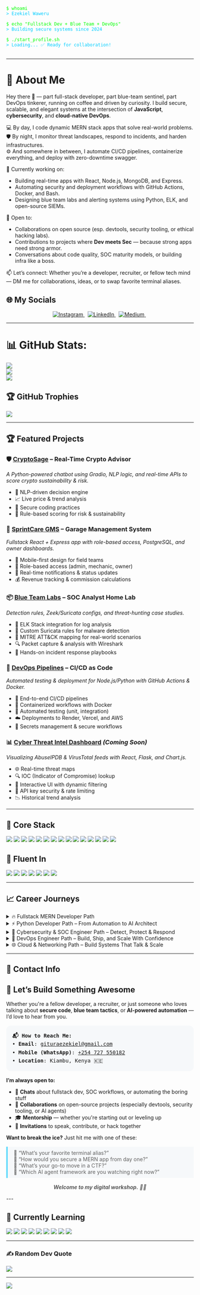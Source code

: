 <pre>
<code>
<span style="color:#00FF00">$ whoami</span>
<span style="color:#00CCFF">> Ezekiel Waweru</span>

<span style="color:#00FF00">$ echo "Fullstack Dev + Blue Team + DevOps"</span>
<span style="color:#00CCFF">> Building secure systems since 2024</span>

<span style="color:#00FF00">$ ./start_profile.sh</span>
<span style="color:#00CCFF">> Loading... ✅ Ready for collaboration!</span>
</code>
</pre>

---

# 💫 About Me

Hey there 👋 — part full-stack developer, part blue-team sentinel, part DevOps tinkerer, running on coffee and driven by curiosity. I build secure, scalable, and elegant systems at the intersection of **JavaScript**, **cybersecurity**, and **cloud-native DevOps**.

💻 By day, I code dynamic MERN stack apps that solve real-world problems.  
🛡️ By night, I monitor threat landscapes, respond to incidents, and harden infrastructures.  
⚙️ And somewhere in between, I automate CI/CD pipelines, containerize everything, and deploy with zero-downtime swagger.

🔭 Currently working on:
- Building real-time apps with React, Node.js, MongoDB, and Express.
- Automating security and deployment workflows with GitHub Actions, Docker, and Bash.
- Designing blue team labs and alerting systems using Python, ELK, and open-source SIEMs.

🤝 Open to:
- Collaborations on open source (esp. devtools, security tooling, or ethical hacking labs).
- Contributions to projects where **Dev meets Sec** — because strong apps need strong armor.
- Conversations about code quality, SOC maturity models, or building infra like a boss.

📫 Let’s connect:
Whether you’re a developer, recruiter, or fellow tech mind — DM me for collaborations, ideas, or to swap favorite terminal aliases.

<h2>🌐 My Socials</h2>
<p align="center">
  <a href="https://instagram.com/GituraEzekiel" target="_blank">
    <img src="https://img.shields.io/badge/Instagram-%23E4405F.svg?logo=Instagram&logoColor=white" alt="Instagram" />
  </a>&nbsp;
  <a href="https://linkedin.com/in/EzekielWairimu" target="_blank">
    <img src="https://img.shields.io/badge/LinkedIn-%230077B5.svg?logo=linkedin&logoColor=white" alt="LinkedIn" />
  </a>&nbsp;
  <a href="https://medium.com/@WaweruEzekiel" target="_blank">
    <img src="https://img.shields.io/badge/Medium-12100E?logo=medium&logoColor=white" alt="Medium" />
  </a>&nbsp;

---

# 📊 GitHub Stats:
![](https://github-readme-stats.vercel.app/api?username=EzekielGitura&theme=chartreuse-dark&hide_border=false&include_all_commits=true&count_private=true)<br/>
![](https://github-readme-streak-stats.herokuapp.com/?user=EzekielGitura&theme=chartreuse-dark&hide_border=false)<br/>
![](https://github-readme-stats.vercel.app/api/top-langs/?username=EzekielGitura&theme=chartreuse-dark&hide_border=false&include_all_commits=true&count_private=true&layout=compact)

## 🏆 GitHub Trophies
![](https://github-profile-trophy.vercel.app/?username=EzekielGitura&theme=radical&no-frame=false&no-bg=true&margin-w=4)

---

<h2>🏆 Featured Projects</h2>

<div style="margin: 16px 0;">
  <h3>🛡️ <a href="https://github.com/EzekielGitura/cryptosage" target="_blank">CryptoSage</a> – Real-Time Crypto Advisor</h3>
  <p><em>A Python-powered chatbot using Gradio, NLP logic, and real-time APIs to score crypto sustainability & risk.</em></p>
  <ul>
    <li>🧠 NLP-driven decision engine</li>
    <li>📈 Live price & trend analysis</li>
    <li>🔐 Secure coding practices</li>
    <li>🤖 Rule-based scoring for risk & sustainability</li>
  </ul>
</div>

<div style="margin: 16px 0;">
  <h3>🔧 <a href="https://github.com/EzekielGitura/sprintcare-gms" target="_blank">SprintCare GMS</a> – Garage Management System</h3>
  <p><em>Fullstack React + Express app with role-based access, PostgreSQL, and owner dashboards.</em></p>
  <ul>
    <li>🚗 Mobile-first design for field teams</li>
    <li>💼 Role-based access (admin, mechanic, owner)</li>
    <li>💬 Real-time notifications & status updates</li>
    <li>💰 Revenue tracking & commission calculations</li>
  </ul>
</div>

<div style="margin: 16px 0;">
  <h3>📦 <a href="https://github.com/EzekielGitura/blue-team-labs" target="_blank">Blue Team Labs</a> – SOC Analyst Home Lab</h3>
  <p><em>Detection rules, Zeek/Suricata configs, and threat-hunting case studies.</em></p>
  <ul>
    <li>🚨 ELK Stack integration for log analysis</li>
    <li>🧪 Custom Suricata rules for malware detection</li>
    <li>🧭 MITRE ATT&CK mapping for real-world scenarios</li>
    <li>🔍 Packet capture & analysis with Wireshark</li>
    <li>🔐 Hands-on incident response playbooks</li>
  </ul>
</div>

<div style="margin: 16px 0;">
  <h3>🚀 <a href="https://github.com/EzekielGitura/devops-pipelines" target="_blank">DevOps Pipelines</a> – CI/CD as Code</h3>
  <p><em>Automated testing & deployment for Node.js/Python with GitHub Actions & Docker.</em></p>
  <ul>
    <li>🔁 End-to-end CI/CD pipelines</li>
    <li>🐳 Containerized workflows with Docker</li>
    <li>🧪 Automated testing (unit, integration)</li>
    <li>☁️ Deployments to Render, Vercel, and AWS</li>
    <li>🔐 Secrets management & secure workflows</li>
  </ul>
</div>

<div style="margin: 16px 0;">
  <h3>📊 <a href="https://github.com/EzekielGitura/cyber-threat-dashboard" target="_blank">Cyber Threat Intel Dashboard</a> <em>(Coming Soon)</em></h3>
  <p><em>Visualizing AbuseIPDB & VirusTotal feeds with React, Flask, and Chart.js.</em></p>
  <ul>
    <li>🌐 Real-time threat maps</li>
    <li>🔍 IOC (Indicator of Compromise) lookup</li>
    <li>🎨 Interactive UI with dynamic filtering</li>
    <li>🔐 API key security & rate limiting</li>
    <li>📉 Historical trend analysis</li>
  </ul>
</div>

---

## 🧠 Core Stack  
![](https://img.shields.io/badge/React.js-61DAFB?style=for-the-badge&logo=react&logoColor=black)
![](https://img.shields.io/badge/Node.js-339933?style=for-the-badge&logo=nodedotjs&logoColor=white)
![](https://img.shields.io/badge/Express.js-000000?style=for-the-badge&logo=express&logoColor=white)
![](https://img.shields.io/badge/MongoDB-47A248?style=for-the-badge&logo=mongodb&logoColor=white)
![](https://img.shields.io/badge/Python-3670A0?style=for-the-badge&logo=python&logoColor=yellow)
![](https://img.shields.io/badge/Bash-4EAA25?style=for-the-badge&logo=gnubash&logoColor=white)
![](https://img.shields.io/badge/Docker-2496ED?style=for-the-badge&logo=docker&logoColor=white)
![](https://img.shields.io/badge/GitHub_Actions-2088FF?style=for-the-badge&logo=github-actions&logoColor=white)
![](https://img.shields.io/badge/SIEM-FF3CAC?style=for-the-badge)
![](https://img.shields.io/badge/AWS-232F3E?style=for-the-badge&logo=amazonaws&logoColor=white)
![](https://img.shields.io/badge/GCP-4285F4?style=for-the-badge&logo=googlecloud&logoColor=white)
![](https://img.shields.io/badge/Azure-0078D4?style=for-the-badge&logo=microsoftazure&logoColor=white)
![](https://img.shields.io/badge/AI_Agents-8E44AD?style=for-the-badge)
![](https://img.shields.io/badge/LangChain-black?style=for-the-badge)
![](https://img.shields.io/badge/LLMs-FA7343?style=for-the-badge)

## 🧰 Fluent In  
![](https://img.shields.io/badge/Git-F05032?style=for-the-badge&logo=git&logoColor=white)
![](https://img.shields.io/badge/CI/CD-blue?style=for-the-badge)
![](https://img.shields.io/badge/Linux-FCC624?style=for-the-ba,pdge&logo=linux&logoColor=black)
![](https://img.shields.io/badge/Networking-0052CC?style=for-the-badge)
![](https://img.shields.io/badge/Incident_Response-E63946?style=for-the-badge)
![](https://img.shields.io/badge/Ethical_Hacking-2C2C2C?style=for-the-badge&logo=hackthebox)
![](https://img.shields.io/badge/IaC-Terraform-844FBA?style=for-the-badge&logo=terraform&logoColor=white)

---

<h2>📈 Career Journeys</h2>

<details>
  <summary>🔥 Fullstack MERN Developer Path</summary>

  <p><strong>📅 Timeline: Feb 2025 – July 2025</strong></p>
  <p><strong>Powerlearn Project Software Developer Bootcamp</strong></p>

  <h4>📦 Core Technologies</h4>
  <table>
    <thead>
      <tr><th>Category</th><th>Technologies</th></tr>
    </thead>
    <tbody>
      <tr><td><strong>Languages</strong></td><td>HTML, CSS, JavaScript (ES6+), TypeScript, Python, Bash</td></tr>
      <tr><td><strong>Frontend</strong></td><td>React.js, Next.js, Tailwind CSS, Material UI, Redux Toolkit</td></tr>
      <tr><td><strong>Backend</strong></td><td>Node.js, Express.js, REST, GraphQL, WebSockets</td></tr>
      <tr><td><strong>Databases</strong></td><td>MongoDB, Mongoose, PostgreSQL, Redis</td></tr>
      <tr><td><strong>Tooling</strong></td><td>Git, GitHub, ESLint, Prettier, Postman, VS Code</td></tr>
      <tr><td><strong>Testing</strong></td><td>Jest, Supertest, React Testing Library, Cypress</td></tr>
      <tr><td><strong>Deployment</strong></td><td>Render, Vercel, AWS (EC2, S3, Route53)</td></tr>
      <tr><td><strong>DevOps</strong></td><td>Docker, GitHub Actions, CI/CD pipelines, PM2</td></tr>
      <tr><td><strong>Security</strong></td><td>JWT, Bcrypt, OAuth 2.0, Helmet.js, Rate Limiting</td></tr>
      <tr><td><strong>Modern Practices</strong></td><td>PWA, SSR, Serverless Functions, Accessibility (a11y)</td></tr>
      <tr><td><strong>AI & Intelligence</strong></td><td>LLM Integration (LangChain), OpenAI APIs, Chatbot UX</td></tr>
    </tbody>
  </table>

  <h4>📈 Skill Visualization</h4>
  <table>
    <thead>
      <tr><th>Skill</th><th>Mastery Level</th></tr>
    </thead>
    <tbody>
      <tr><td>React.js</td><td>●●●●○ (80%)</td></tr>
      <tr><td>Next.js</td><td>●●●○○ (60%)</td></tr>
      <tr><td>Node.js</td><td>●●●●○ (80%)</td></tr>
      <tr><td>Express.js</td><td>●●●●● (90%)</td></tr>
      <tr><td>MongoDB</td><td>●●●●○ (75%)</td></tr>
      <tr><td>PostgreSQL</td><td>●●●○○ (60%)</td></tr>
      <tr><td>GraphQL</td><td>●●●○○ (60%)</td></tr>
      <tr><td>Docker</td><td>●●●●○ (75%)</td></tr>
      <tr><td>CI/CD</td><td>●●●●○ (80%)</td></tr>
      <tr><td>Testing (Jest/Cypress)</td><td>●●●●○ (80%)</td></tr>
      <tr><td>Authentication & Security</td><td>●●●●○ (75%)</td></tr>
      <tr><td>OpenAI/LLM Tooling</td><td>●●●○○ (60%)</td></tr>
    </tbody>
  </table>

  <h4>🧠 Practical Projects</h4>
  <ul>
    <li><strong>SprintCare GMS</strong> – Full MERN Stack App</li>
    <li><strong>Task Manager API</strong> – RESTful backend with JWT & MongoDB</li>
    <li><strong>Funza Capstone</strong> – Static Site with custom responsive layout</li>
    <li><strong>Realtime Chat App</strong> – WebSockets + Express</li>
    <li><strong>DevSec Portal</strong> – Auth & security hardened frontend</li>
    <li><strong>AI-Powered Job Assistant</strong> – LLM-enhanced React UI</li>
  </ul>
</details>

<details>
  <summary>⚡ Python Developer Path – From Automation to AI Architect</summary>

  <p><strong>📅 Timeline: Jan 2025 – July 2025</strong></p>
  <p><strong>Powerlearn Project Software Developer Bootcamp</strong></p>

  <h4>📦 Core Technologies</h4>
  <table>
    <thead>
      <tr><th>Category</th><th>Technologies</th></tr>
    </thead>
    <tbody>
      <tr><td><strong>Languages</strong></td><td>Python, SQL, Bash, YAML</td></tr>
      <tr><td><strong>Frameworks</strong></td><td>Flask, FastAPI, Django, Pytest</td></tr>
      <tr><td><strong>Data & ML</strong></td><td>Pandas, NumPy, Scikit-learn, TensorFlow, PyTorch</td></tr>
      <tr><td><strong>Cloud & Infra</strong></td><td>AWS (Lambda, EC2, S3), Azure, Docker, Terraform</td></tr>
      <tr><td><strong>Security</strong></td><td>OAuth2, JWT, Hashlib, Argon2</td></tr>
      <tr><td><strong>APIs & Protocols</strong></td><td>REST, GraphQL, WebSockets, OpenAPI/Swagger</td></tr>
      <tr><td><strong>Database</strong></td><td>PostgreSQL, MongoDB, Redis, SQLAlchemy</td></tr>
      <tr><td><strong>Testing</strong></td><td>Unittest, Pytest, Coverage.py, Hypothesis</td></tr>
      <tr><td><strong>Tooling</strong></td><td>Git, GitHub, VS Code, Black, Pylint, Makefiles</td></tr>
      <tr><td><strong>DevOps</strong></td><td>Docker, Kubernetes (K8s), GitHub Actions, CI/CD</td></tr>
      <tr><td><strong>AI Integration</strong></td><td>LangChain, OpenAI SDK, Hugging Face Transformers</td></tr>
      <tr><td><strong>Modern Practices</strong></td><td>AsyncIO, Microservices, Event-driven Design, TDD, Clean Architecture</td></tr>
    </tbody>
  </table>

  <h4>📈 Skill Visualization</h4>
  <table>
    <thead>
      <tr><th>Skill</th><th>Mastery Level</th></tr>
    </thead>
    <tbody>
      <tr><td>Flask & FastAPI</td><td>●●●●● (90%)</td></tr>
      <tr><td>Django</td><td>●●●○○ (60%)</td></tr>
      <tr><td>Pandas & NumPy</td><td>●●●●○ (80%)</td></tr>
      <tr><td>Scikit-learn</td><td>●●●●○ (80%)</td></tr>
      <tr><td>Docker & CI/CD</td><td>●●●●○ (75%)</td></tr>
      <tr><td>AWS Integration</td><td>●●●○○ (65%)</td></tr>
      <tr><td>LangChain/OpenAI</td><td>●●●●○ (80%)</td></tr>
      <tr><td>SQL & SQLAlchemy</td><td>●●●●○ (75%)</td></tr>
      <tr><td>GraphQL</td><td>●●●○○ (60%)</td></tr>
      <tr><td>Testing & Coverage</td><td>●●●●○ (85%)</td></tr>
    </tbody>
  </table>

  <h4>🧠 Practical Projects</h4>
  <ul>
    <li><strong>AutoSendr</strong> – Automated email dispatcher with scheduler & logging</li>
    <li><strong>SmartLibrary API</strong> – RESTful microservice with PostgreSQL + JWT</li>
    <li><strong>PyWarden</strong> – Lightweight CLI password manager with encryption</li>
    <li><strong>Data Insights Hub</strong> – Data viz dashboard using Pandas + Plotly</li>
    <li><strong>ML Job Predictor</strong> – Scikit-learn + LangChain prediction service</li>
    <li><strong>AI Resume Matcher</strong> – OpenAI-enhanced FastAPI project</li>
  </ul>
</details>

<details>
  <summary>🧠 Cybersecurity & SOC Engineer Path – Detect, Protect & Respond</summary>

  <p><strong>📅 Timeline: Jan 2025 – July 2025</strong></p>
  <p><strong>Powerlearn Project Security Analyst Bootcamp</strong></p>

  <h4>📦 Core Technologies</h4>
  <table>
    <thead>
      <tr><th>Category</th><th>Technologies</th></tr>
    </thead>
    <tbody>
      <tr><td><strong>SIEM & XDR</strong></td><td>Microsoft Defender XDR, Sentinel, Splunk, Elastic Stack</td></tr>
      <tr><td><strong>Query Languages</strong></td><td>KQL (Kusto Query Language), SPL (Splunk Processing Language)</td></tr>
      <tr><td><strong>Threat Detection</strong></td><td>MITRE ATT&CK, Sigma Rules, YARA, IOC analysis</td></tr>
      <tr><td><strong>Endpoint Security</strong></td><td>EDR, Defender for Endpoint, Sysmon, Intune</td></tr>
      <tr><td><strong>Network Security</strong></td><td>Firewalls, Network ACLs, Zeek, Suricata, Wireshark</td></tr>
      <tr><td><strong>Identity & Access</strong></td><td>Azure AD, RBAC, MFA, SAML, OAuth2</td></tr>
      <tr><td><strong>Incident Response</strong></td><td>SOAR, Playbooks, Alerting Logic, Threat Hunting</td></tr>
      <tr><td><strong>Threat Intel</strong></td><td>VirusTotal, GreyNoise, AbuseIPDB, MISP</td></tr>
      <tr><td><strong>DevSecOps</strong></td><td>Static Code Analysis, Secrets Scanning, SAST/DAST Tools</td></tr>
      <tr><td><strong>Cloud Security</strong></td><td>AWS IAM, VPC ACLs, GuardDuty, Azure Defender</td></tr>
    </tbody>
  </table>

  <h4>📈 Skill Visualization</h4>
  <table>
    <thead>
      <tr><th>Skill</th><th>Mastery Level</th></tr>
    </thead>
    <tbody>
      <tr><td>Microsoft Defender XDR</td><td>●●●●○ (80%)</td></tr>
      <tr><td>KQL & Query Mastery</td><td>●●●●○ (80%)</td></tr>
      <tr><td>Threat Hunting</td><td>●●●●● (90%)</td></tr>
      <tr><td>Incident Response Playbooks</td><td>●●●○○ (60%)</td></tr>
      <tr><td>Network ACLs & Firewall Config</td><td>●●●●○ (75%)</td></tr>
      <tr><td>SIEM Tools (Sentinel/Splunk)</td><td>●●●●○ (80%)</td></tr>
      <tr><td>Endpoint Hardening</td><td>●●●●○ (75%)</td></tr>
      <tr><td>SOAR Automation</td><td>●●●○○ (65%)</td></tr>
      <tr><td>Threat Intelligence Use</td><td>●●●●○ (80%)</td></tr>
      <tr><td>Cloud Security Practices</td><td>●●●●○ (75%)</td></tr>
    </tbody>
  </table>

  <h4>🧠 Practical Projects</h4>
  <ul>
    <li><strong>Defender Dashboard</strong> – KQL-driven visualization for active threats</li>
    <li><strong>ThreatHunter Toolkit</strong> – Custom hunting queries across log sources</li>
    <li><strong>Red Team Sim</strong> – Simulated attack chain mapped to MITRE techniques</li>
    <li><strong>CloudShield</strong> – AWS & Azure resource hardening & IAM config</li>
    <li><strong>IOC Recon Bot</strong> – GreyNoise + VirusTotal-driven enrichment pipeline</li>
    <li><strong>SOAR Playbook Builder</strong> – Python-coded workflow for incident triage</li>
  </ul>
</details>

<details>
  <summary>🚀 DevOps Engineer Path – Build, Ship, and Scale With Confidence</summary>

  <p><strong>📅 Timeline: June 2025 – Present</strong></p>

  <h4>📦 Core Technologies</h4>
  <table>
    <thead><tr><th>Category</th><th>Technologies</th></tr></thead>
    <tbody>
      <tr><td><strong>Version Control</strong></td><td>Git, GitHub, GitLab</td></tr>
      <tr><td><strong>Containerization</strong></td><td>Docker, Podman</td></tr>
      <tr><td><strong>Orchestration</strong></td><td>Kubernetes (K8s), Helm, K9s</td></tr>
      <tr><td><strong>CI/CD Pipelines</strong></td><td>GitHub Actions, Jenkins, ArgoCD</td></tr>
      <tr><td><strong>Infrastructure as Code</strong></td><td>Terraform, Ansible, Pulumi</td></tr>
      <tr><td><strong>Monitoring & Logging</strong></td><td>Prometheus, Grafana, ELK Stack</td></tr>
      <tr><td><strong>Cloud Integration</strong></td><td>AWS, Azure, GCP, OpenShift</td></tr>
      <tr><td><strong>Secrets Management</strong></td><td>HashiCorp Vault, Doppler</td></tr>
      <tr><td><strong>Scripting & Automation</strong></td><td>Bash, Python, Makefiles</td></tr>
      <tr><td><strong>Security & Compliance</strong></td><td>OWASP, SAST/DAST, Aqua Trivy, Falco</td></tr>
    </tbody>
  </table>

  <h4>📈 Skill Visualization</h4>
  <table>
    <thead><tr><th>Skill</th><th>Mastery Level</th></tr></thead>
    <tbody>
      <tr><td>Terraform</td><td>●●●●○ (80%)</td></tr>
      <tr><td>Docker</td><td>●●●●● (90%)</td></tr>
      <tr><td>Kubernetes</td><td>●●●●○ (75%)</td></tr>
      <tr><td>GitHub Actions</td><td>●●●●● (90%)</td></tr>
      <tr><td>CI/CD Workflows</td><td>●●●●○ (80%)</td></tr>
      <tr><td>Prometheus & Grafana</td><td>●●●●○ (80%)</td></tr>
      <tr><td>Vault & Secrets</td><td>●●●○○ (65%)</td></tr>
    </tbody>
  </table>

  <h4>🧠 Practical Projects</h4>
  <ul>
    <li><strong>InfraPack</strong> – Terraform-built AWS dev environment with EC2 & S3</li>
    <li><strong>DockChain</strong> – Dockerized microservices with GitHub CI/CD</li>
    <li><strong>K8sLive</strong> – Kubernetes-deployed realtime Node app with autoscaling</li>
    <li><strong>SecureDeploy</strong> – GitOps workflow with Vault-integrated secret rotation</li>
    <li><strong>MonitorMaster</strong> – Grafana dashboards on custom metrics & alerts</li>
  </ul>
</details>


<details>
  <summary>🌐 Cloud & Networking Path – Build Systems That Talk & Scale</summary>

  <p><strong>📅 Timeline: May 2024 – December 2024</strong></p>

  <h4>📦 Core Technologies</h4>
  <table>
    <thead><tr><th>Category</th><th>Technologies</th></tr></thead>
    <tbody>
      <tr><td><strong>Cloud Platforms</strong></td><td>AWS, Azure, GCP</td></tr>
      <tr><td><strong>VPC Design</strong></td><td>Subnets (Private/Public), CIDR Blocks, NAT Gateway, Internet Gateway</td></tr>
      <tr><td><strong>Networking Protocols</strong></td><td>HTTP/S, TCP/IP, DNS, DHCP, ICMP</td></tr>
      <tr><td><strong>Security Controls</strong></td><td>Network ACLs, Security Groups, IAM Policies, Zero Trust</td></tr>
      <tr><td><strong>Monitoring Tools</strong></td><td>Wireshark, Zeek, VPC Flow Logs, NetFlow</td></tr>
      <tr><td><strong>Automation & IaC</strong></td><td>Terraform, AWS CDK, Ansible</td></tr>
      <tr><td><strong>DNS & Routing</strong></td><td>Route53, DNS Zones, BGP, Static & Dynamic Routing</td></tr>
      <tr><td><strong>Hybrid Connectivity</strong></td><td>VPC Peering, VPN, DirectConnect, Load Balancers</td></tr>
      <tr><td><strong>Cloud Security</strong></td><td>GuardDuty, Security Hub, Azure Defender, IAM MFA</td></tr>
      <tr><td><strong>Identity & Access</strong></td><td>OAuth2, IAM Roles, RBAC, Federation</td></tr>
    </tbody>
  </table>

  <h4>📈 Skill Visualization</h4>
  <table>
    <thead><tr><th>Skill</th><th>Mastery Level</th></tr></thead>
    <tbody>
      <tr><td>AWS VPC Setup</td><td>●●●●○ (85%)</td></tr>
      <tr><td>NAT & IGW Routing</td><td>●●●●○ (80%)</td></tr>
      <tr><td>ACLs & Security Groups</td><td>●●●●● (90%)</td></tr>
      <tr><td>Terraform (AWS Modules)</td><td>●●●●○ (75%)</td></tr>
      <tr><td>DNS & Routing Tables</td><td>●●●○○ (65%)</td></tr>
      <tr><td>Cloud IAM & RBAC</td><td>●●●●○ (80%)</td></tr>
      <tr><td>Protocol Fluency</td><td>●●●●○ (80%)</td></tr>
    </tbody>
  </table>

  <h4>🧠 Practical Projects</h4>
  <ul>
    <li><strong>CloudNet Builder</strong> – VPC with multi-tier subnet setup (NAT, IGW, EC2)</li>
    <li><strong>SecureRoute</strong> – Terraform-deployed VPN peering & routing rules</li>
    <li><strong>DNS Insight</strong> – Route53 integrated logging & health monitoring</li>
    <li><strong>ThreatDetect VPC</strong> – Flow log analysis + GuardDuty alert pipeline</li>
    <li><strong>PolicyShield</strong> – IAM-driven access control & security audit automation</li>
  </ul>
</details>

---

## 🧮 Contact Info

<h2>💬 Let’s Build Something Awesome</h2>

<p>Whether you're a fellow developer, a recruiter, or just someone who loves talking about <strong>secure code</strong>, <strong>blue team tactics</strong>, or <strong>AI-powered automation</strong> — I’d love to hear from you.</p>

<div style="background-color:#f6f8fa; border-radius:12px; padding:16px; margin:16px 0; font-family:monospace; font-size:14px; line-height:1.6;">
  <strong>📬 How to Reach Me:</strong><br>
  • <strong>Email</strong>: <a href="mailto:gituraezekiel@gmail.com">gituraezekiel@gmail.com</a><br>
  • <strong>Mobile (WhatsApp)</strong>: <a href="https://wa.me/254727550182" target="_blank">+254 727 550182</a><br>
  • <strong>Location</strong>: Kiambu, Kenya 🇰🇪
</div>

<p><strong>I’m always open to:</strong></p>
<ul>
  <li>💬 <strong>Chats</strong> about fullstack dev, SOC workflows, or automating the boring stuff</li>
  <li>🤝 <strong>Collaborations</strong> on open-source projects (especially devtools, security tooling, or AI agents)</li>
  <li>🎓 <strong>Mentorship</strong> — whether you're starting out or leveling up</li>
  <li>📢 <strong>Invitations</strong> to speak, contribute, or hack together</li>
</ul>

<p><strong>Want to break the ice?</strong> Just hit me with one of these:</p>
<blockquote style="border-left: 4px solid #61DAFB; margin: 16px 0; padding: 8px 16px; background-color:#f6f8fa;">
  🔹 “What’s your favorite terminal alias?”<br>
  🔹 “How would you secure a MERN app from day one?”<br>
  🔹 “What’s your go-to move in a CTF?”<br>
  🔹 “Which AI agent framework are you watching right now?”
</blockquote>

<p align="center" style="font-style:italic; color:#555;">
  <strong>Welcome to my digital workshop.</strong> 🧰✨
</p>
---

## 🚀 Currently Learning  
![](https://img.shields.io/badge/DevSecOps-0F253F?style=for-the-badge)
![](https://img.shields.io/badge/Kubernetes_Security-326CE5?style=for-the-badge&logo=kubernetes&logoColor=white)
![](https://img.shields.io/badge/System_Design-5865F2?style=for-the-badge)
![](https://img.shields.io/badge/AI_Workflows-FF7F50?style=for-the-badge)
![](https://img.shields.io/badge/Multi_Agent_Collab-B53471?style=for-the-badge)
![](https://img.shields.io/badge/LLM_Toolchains-FFA500?style=for-the-badge)
![](https://img.shields.io/badge/Cloud%20Security-00C7B7?style=for-the-badge&logo=cloudflare&logoColor=white)
![](https://img.shields.io/badge/Network%20Security-FF6F00?style=for-the-badge&logo=fortinet&logoColor=white)
![](https://img.shields.io/badge/AI%20&%20Autonomous%20Agents-6A1B9A?style=for-the-badge&logo=OpenAI&logoColor=white)

---

### ✍️ Random Dev Quote
![](https://quotes-github-readme.vercel.app/api?type=horizontal&theme=radical)

---
[![](https://visitcount.itsvg.in/api?id=EzekielGitura&icon=0&color=0)](https://visitcount.itsvg.in)

<!-- Proudly created with GPRM ( https://gprm.itsvg.in ) -->
